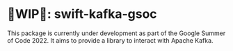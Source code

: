 # 🚧WIP🚧: swift-kafka-gsoc

This package is currently under development as part of the Google Summer of Code 2022.
It aims to provide a library to interact with Apache Kafka.

